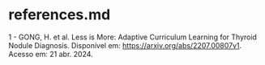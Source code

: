 # references.md

1 - GONG, H. et al. Less is More: Adaptive Curriculum Learning for Thyroid Nodule Diagnosis. Disponível em: <https://arxiv.org/abs/2207.00807v1>. Acesso em: 21 abr. 2024.

‌
